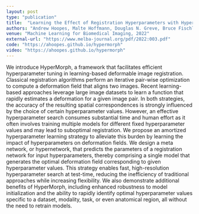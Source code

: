 ```yaml
---
layout: post
type: "publication"
title:  "Learning the Effect of Registration Hyperparameters with HyperMorph"
authors: "Andrew Hoopes, Malte Hoffmann, Douglas N. Greve, Bruce Fischl, John Guttag, Adrian V. Dalca"
venue: "Machine Learning for Biomedical Imaging, 2022"
external-url: "https://www.melba-journal.org/pdf/2022:003.pdf"
code: "https://ahoopes.github.io/hypermorph"
video: "https://ahoopes.github.io/hypermorph"
---
```

  
We introduce HyperMorph, a framework that facilitates efficient hyperparameter tuning in
learning-based deformable image registration. Classical registration algorithms perform an
iterative pair-wise optimization to compute a deformation field that aligns two images.
Recent learning-based approaches leverage large image datasets to learn a function that
rapidly estimates a deformation for a given image pair. In both strategies, the accuracy of
the resulting spatial correspondences is strongly influenced by the choice of certain hyperparameter
values. However, an effective hyperparameter search consumes substantial time and human effort as it
often involves training multiple models for different fixed hyperparameter values and may lead to suboptimal
registration. We propose an amortized hyperparameter learning strategy to alleviate this burden by learning
the impact of hyperparameters on deformation fields. We design a meta network, or hypernetwork, that
predicts the parameters of a registration network for input hyperparameters, thereby comprising a single
model that generates the optimal deformation field corresponding to given hyperparameter values. This
strategy enables fast, high-resolution hyperparameter search at test-time, reducing the inefficiency
of traditional approaches while increasing flexibility. We also demonstrate additional benefits of HyperMorph,
including enhanced robustness to model initialization and the ability to rapidly identify optimal hyperparameter
values specific to a dataset, modality, task, or even anatomical region, all without the need to retrain models.
